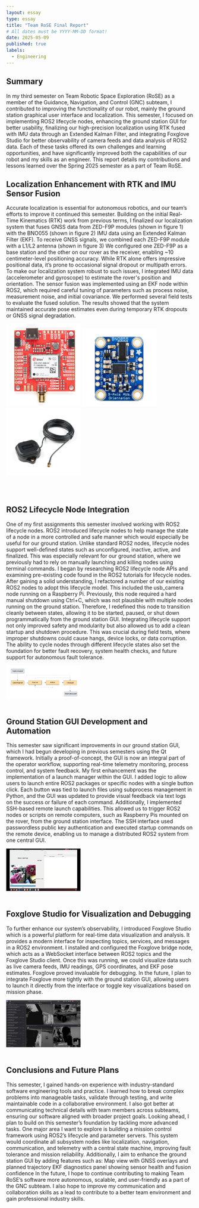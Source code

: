 ```yaml
---
layout: essay
type: essay
title: "Team RoSE Final Report"
# All dates must be YYYY-MM-DD format!
date: 2025-05-09
published: true
labels:
  - Engineering
---
```


## Summary

In my third semester on Team Robotic Space Exploration (RoSE) as a member of the Guidance, Navigation, and Control (GNC) subteam, I contributed to improving the functionality of our robot, mainly the ground station graphical user interface and localization. This semester, I focused on implementing ROS2 lifecycle nodes, enhancing the ground station GUI for better usability, finalizing our high-precision localization using RTK fused with IMU data through an Extended Kalman Filter, and integrating Foxglove Studio for better observability of camera feeds and data analysis of ROS2 data. Each of these tasks offered its own challenges and learning opportunities, and have significantly improved both the capabilities of our robot and my skills as an engineer. This report details my contributions and lessons learned over the Spring 2025 semester as a part of Team RoSE.

## Localization Enhancement with RTK and IMU Sensor Fusion

Accurate localization is essential for autonomous robotics, and our team’s efforts to improve it continued this semester. Building on the initial Real-Time Kinematics (RTK) work from previous terms, I finalized our localization system that fuses GNSS data from ZED-F9P modules (shown in figure 1) with the BNO055 (shown in figure 2) IMU data using an Extended Kalman Filter (EKF). To receive GNSS signals, we combined each ZED-F9P module with a L1/L2 antenna (shown in figure 3)
We configured one ZED-F9P as a base station and the other on our rover as the receiver, enabling ~10 centimeter-level positioning accuracy. While RTK alone offers impressive positional data, it’s prone to occasional signal dropout or multipath errors. To make our localization system robust to such issues, I integrated IMU data (accelerometer and gyroscope) to estimate the rover's position and orientation.
The sensor fusion was implemented using an EKF node within ROS2, which required careful tuning of parameters such as process noise, measurement noise, and initial covariance. We performed several field tests to evaluate the fused solution. The results showed that the system maintained accurate pose estimates even during temporary RTK dropouts or GNSS signal degradation. 

<img width="200px" class="rounded float-start pe-4" src="../img/zed_f9p.png">

<img width="200px" class="rounded float-start pe-4" src="../img/BNO0855_imu.png">

<img width="200px" class="rounded float-start pe-4" src="../img/GNSS_L1L2_Antenna.png">

<br><br>

## ROS2 Lifecycle Node Integration
One of my first assignments this semester involved working with ROS2 lifecycle nodes. ROS2 introduced lifecycle nodes to help manage the state of a node in a more controlled and safe manner which would especially be useful for our ground station. Unlike standard ROS2 nodes, lifecycle nodes support well-defined states such as unconfigured, inactive, active, and finalized. This was especially relevant for our ground station, where we previously had to rely on manually launching and killing nodes using terminal commands.
I began by researching ROS2 lifecycle node APIs and examining pre-existing code found in the ROS2 tutorials for lifecycle nodes. After gaining a solid understanding, I refactored a number of our existing ROS2 nodes to adopt this lifecycle model. This included the usb_camera node running on a Raspberry Pi. Previously, this node required a hard manual shutdown using Ctrl+C, which was not plausible with multiple nodes running on the ground station. Therefore, I redefined this node to transition cleanly between states, allowing it to be started, paused, or shut down programmatically from the ground station GUI.
Integrating lifecycle support not only improved safety and modularity but also allowed us to add a clean startup and shutdown procedure. This was crucial during field tests, where improper shutdowns could cause hangs, device locks, or data corruption. The ability to cycle nodes through different lifecycle states also set the foundation for better fault recovery, system health checks, and future support for autonomous fault tolerance.

<img width="200px" class="rounded float-start pe-4" src="../img/lifecycle_flow_model.png">
<br><br>

## Ground Station GUI Development and Automation
This semester saw significant improvements in our ground station GUI, which I had begun developing in previous semesters using the Qt framework. Initially a proof-of-concept, the GUI is now an integral part of the operator workflow, supporting real-time telemetry monitoring, process control, and system feedback.
My first enhancement was the implementation of a launch manager within the GUI. I added logic to allow users to launch entire ROS2 packages or specific nodes with a single button click. Each button was tied to launch files using subprocess management in Python, and the GUI was updated to provide visual feedback via text logs on the success or failure of each command.
Additionally, I implemented SSH-based remote launch capabilities. This allowed us to trigger ROS2 nodes or scripts on remote computers, such as Raspberry Pis mounted on the rover, from the ground station interface. The SSH interface used passwordless public key authentication and executed startup commands on the remote device, enabling us to manage a distributed ROS2 system from one central GUI.

<img width="200px" class="rounded float-start pe-4" src="../img/ground_station_gui.png">
<br><br>

## Foxglove Studio for Visualization and Debugging
To further enhance our system’s observability, I introduced Foxglove Studio which is a powerful platform for real-time data visualization and analysis. It provides a modern interface for inspecting topics, services, and messages in a ROS2 environment.
I installed and configured the Foxglove bridge node, which acts as a WebSocket interface between ROS2 topics and the Foxglove Studio client. Once this was running, we could visualize data such as live camera feeds, IMU readings, GPS coordinates, and EKF pose estimates.
Foxglove proved invaluable for debugging. In the future, I plan to integrate Foxglove more tightly with the ground station GUI, allowing users to launch it directly from the interface or toggle key visualizations based on mission phase.

<img width="200px" class="rounded float-start pe-4" src="../img/foxglove_studio.png">
<br><br>

## Conclusions and Future Plans
This semester, I gained hands-on experience with industry-standard software engineering tools and practice. I learned how to break complex problems into manageable tasks, validate through testing, and write maintainable code in a collaborative environment. I also got better at communicating technical details with team members across subteams, ensuring our software aligned with broader project goals. 
Looking ahead, I plan to build on this semester’s foundation by tackling more advanced tasks. One major area I want to explore is building a mission control framework using ROS2’s lifecycle and parameter servers. This system would coordinate all subsystem nodes like localization, navigation, communication, and telemetry with a central state machine, improving fault tolerance and mission reliability.
Additionally, I aim to enhance the ground station GUI by adding features such as:
Map view with GNSS overlays and planned trajectory
EKF diagnostics panel showing sensor health and fusion confidence
In the future, I hope to continue contributing to making Team RoSE’s software more autonomous, scalable, and user-friendly as a part of the GNC subteam. I also hope to improve my communication and collaboration skills as a lead to contribute to a better team environment and gain professional industry skills.
